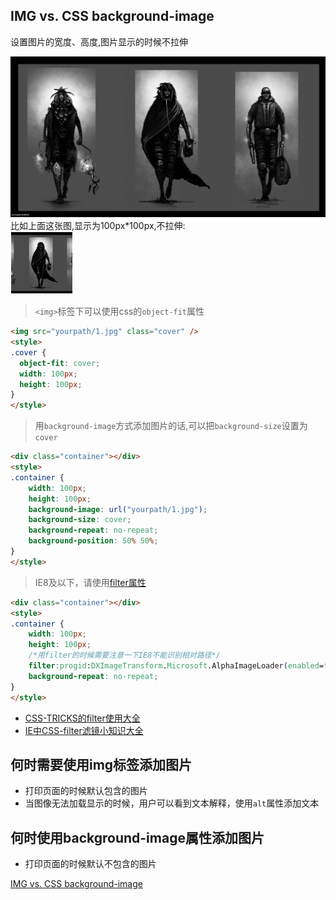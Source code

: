 ## IMG vs. CSS background-image

设置图片的宽度、高度,图片显示的时候不拉伸<br/>

![No Alt text](https://github.com/Denisazy/code-note/blob/master/img%20slides/img/1.jpg)
比如上面这张图,显示为100px*100px,不拉伸:<br/>
![No Alt text](1.png)

> `<img>`标签下可以使用css的`object-fit`属性

```html
<img src="yourpath/1.jpg" class="cover" />
<style>
.cover {
  object-fit: cover;
  width: 100px;
  height: 100px;
}
</style>
```

> 用`background-image`方式添加图片的话,可以把`background-size`设置为`cover`

```html
<div class="container"></div>​
<style>
.container {
    width: 100px;
    height: 100px;
    background-image: url("yourpath/1.jpg");
    background-size: cover;
    background-repeat: no-repeat;
    background-position: 50% 50%;
}​
</style>
```

> IE8及以下，请使用[filter属性](http://blog.sina.com.cn/s/blog_6a53fce50102vhqr.html)

```html
<div class="container"></div>​
<style>
.container {
    width: 100px;
    height: 100px;
    /*用filter的时候需要注意一下IE8不能识别相对路径*/
    filter:progid:DXImageTransform.Microsoft.AlphaImageLoader(enabled=true, sizingMethod=scale, src='yourpath/1.jpg');
    background-repeat: no-repeat;
}​
</style>
```
+ [CSS-TRICKS的filter使用大全](https://css-tricks.com/almanac/properties/f/filter/)
+ [IE中CSS-filter滤镜小知识大全](https://segmentfault.com/a/1190000002433305)




## 何时需要使用img标签添加图片

+ 打印页面的时候默认包含的图片
+ 当图像无法加载显示的时候，用户可以看到文本解释，使用`alt`属性添加文本

## 何时使用background-image属性添加图片

+ 打印页面的时候默认不包含的图片

[IMG vs. CSS background-image](https://stackoverflow.com/questions/492809/when-to-use-img-vs-css-background-image/1469139#1469139)

